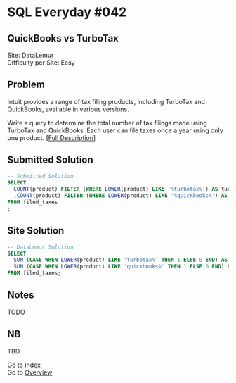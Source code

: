 # SQL Everyday \#042

## QuickBooks vs TurboTax

Site: DataLemur\
Difficulty per Site: Easy

## Problem

Intuit provides a range of tax filing products, including TurboTax and QuickBooks, available in various versions.

Write a query to determine the total number of tax filings made using TurboTax and QuickBooks. Each user can file taxes once a year using only one product. [[Full Description](https://datalemur.com/questions/quickbooks-vs-turbotax)]

## Submitted Solution

```sql
-- Submitted Solution
SELECT
  COUNT(product) FILTER (WHERE LOWER(product) LIKE '%turbotax%') AS turbotax_total
  ,COUNT(product) FILTER (WHERE LOWER(product) LIKE '%quickbooks%') AS quickbooks_total
FROM filed_taxes
;
```

## Site Solution

```sql
-- DataLemur Solution 
SELECT
  SUM (CASE WHEN LOWER(product) LIKE 'turbotax%' THEN 1 ELSE 0 END) AS turbotax_total,
  SUM (CASE WHEN LOWER(product) LIKE 'quickbooks%' THEN 1 ELSE 0 END) AS quickbooks_total
FROM filed_taxes;
```

## Notes

TODO

## NB

TBD

Go to [Index](../?tab=readme-ov-file#index)\
Go to [Overview](../?tab=readme-ov-file)
